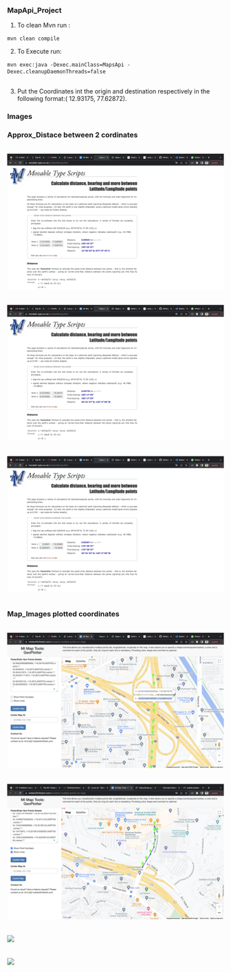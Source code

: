 ### MapApi_Project

1. To clean Mvn run :

```
mvn clean compile
```

2. To Execute run: 
```
mvn exec:java -Dexec.mainClass=MapsApi -Dexec.cleanupDaemonThreads=false


```

3. Put the Coordinates int the origin and destination respectively in the following format:( 12.93175, 77.62872).

### Images

### Approx_Distace between 2 cordinates

<br><img src="images/1.png" ><br></br>
<br><img src="images/2.png" ><br></br>
<br><img src="images/4.png" ><br></br>
 
### Map_Images plotted coordinates
<br><img src="images/3.png" ><br></br>
<br><img src="images/5.png" ><br></br>
<br><img src="images/6.png" ><br></br>
<br><img src="images/7.png" ><br></br>
